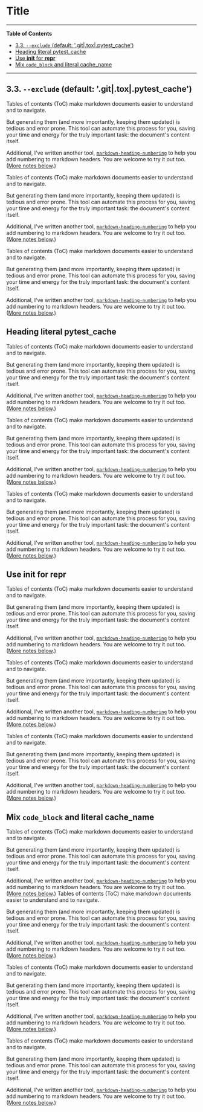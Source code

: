 # Title

<!--TOC-->

______________________________________________________________________

**Table of Contents**

- [3.3. `--exclude` (default: '.git|.tox|.pytest\_cache')](#33---exclude-default-gittoxpytest_cache)
- [Heading literal pytest\_cache](#heading-literal-pytest_cache)
- [Use __init__ for __repr__](#use-init-for-repr)
- [Mix `code_block` and literal cache\_name](#mix-code_block-and-literal-cache_name)

______________________________________________________________________

<!--TOC-->


## 3.3. `--exclude` (default: '.git|.tox|.pytest_cache')

Tables of contents (ToC) make markdown documents easier to understand and to
navigate.

But generating them (and more importantly, keeping them updated) is tedious and
error prone. This tool can automate this process for you, saving your time and
energy for the truly important task: the document's content itself.

Additional, I've written another tool,
[`markdown-heading-numbering`](https://github.com/jsh9/markdown-heading-numbering/)
to help you add numbering to markdown headers. You are welcome to try it out
too. ([More notes below](#41-with-markdown-heading-numbering).)

Tables of contents (ToC) make markdown documents easier to understand and to
navigate.

But generating them (and more importantly, keeping them updated) is tedious and
error prone. This tool can automate this process for you, saving your time and
energy for the truly important task: the document's content itself.

Additional, I've written another tool,
[`markdown-heading-numbering`](https://github.com/jsh9/markdown-heading-numbering/)
to help you add numbering to markdown headers. You are welcome to try it out
too. ([More notes below](#41-with-markdown-heading-numbering).)

Tables of contents (ToC) make markdown documents easier to understand and to
navigate.

But generating them (and more importantly, keeping them updated) is tedious and
error prone. This tool can automate this process for you, saving your time and
energy for the truly important task: the document's content itself.

Additional, I've written another tool,
[`markdown-heading-numbering`](https://github.com/jsh9/markdown-heading-numbering/)
to help you add numbering to markdown headers. You are welcome to try it out
too. ([More notes below](#41-with-markdown-heading-numbering).)

## Heading literal pytest_cache

Tables of contents (ToC) make markdown documents easier to understand and to
navigate.

But generating them (and more importantly, keeping them updated) is tedious and
error prone. This tool can automate this process for you, saving your time and
energy for the truly important task: the document's content itself.

Additional, I've written another tool,
[`markdown-heading-numbering`](https://github.com/jsh9/markdown-heading-numbering/)
to help you add numbering to markdown headers. You are welcome to try it out
too. ([More notes below](#41-with-markdown-heading-numbering).)

Tables of contents (ToC) make markdown documents easier to understand and to
navigate.

But generating them (and more importantly, keeping them updated) is tedious and
error prone. This tool can automate this process for you, saving your time and
energy for the truly important task: the document's content itself.

Additional, I've written another tool,
[`markdown-heading-numbering`](https://github.com/jsh9/markdown-heading-numbering/)
to help you add numbering to markdown headers. You are welcome to try it out
too. ([More notes below](#41-with-markdown-heading-numbering).)

Tables of contents (ToC) make markdown documents easier to understand and to
navigate.

But generating them (and more importantly, keeping them updated) is tedious and
error prone. This tool can automate this process for you, saving your time and
energy for the truly important task: the document's content itself.

Additional, I've written another tool,
[`markdown-heading-numbering`](https://github.com/jsh9/markdown-heading-numbering/)
to help you add numbering to markdown headers. You are welcome to try it out
too. ([More notes below](#41-with-markdown-heading-numbering).)

## Use __init__ for __repr__

Tables of contents (ToC) make markdown documents easier to understand and to
navigate.

But generating them (and more importantly, keeping them updated) is tedious and
error prone. This tool can automate this process for you, saving your time and
energy for the truly important task: the document's content itself.

Additional, I've written another tool,
[`markdown-heading-numbering`](https://github.com/jsh9/markdown-heading-numbering/)
to help you add numbering to markdown headers. You are welcome to try it out
too. ([More notes below](#41-with-markdown-heading-numbering).)

Tables of contents (ToC) make markdown documents easier to understand and to
navigate.

But generating them (and more importantly, keeping them updated) is tedious and
error prone. This tool can automate this process for you, saving your time and
energy for the truly important task: the document's content itself.

Additional, I've written another tool,
[`markdown-heading-numbering`](https://github.com/jsh9/markdown-heading-numbering/)
to help you add numbering to markdown headers. You are welcome to try it out
too. ([More notes below](#41-with-markdown-heading-numbering).)

Tables of contents (ToC) make markdown documents easier to understand and to
navigate.

But generating them (and more importantly, keeping them updated) is tedious and
error prone. This tool can automate this process for you, saving your time and
energy for the truly important task: the document's content itself.

Additional, I've written another tool,
[`markdown-heading-numbering`](https://github.com/jsh9/markdown-heading-numbering/)
to help you add numbering to markdown headers. You are welcome to try it out
too. ([More notes below](#41-with-markdown-heading-numbering).)

## Mix `code_block` and literal cache_name

Tables of contents (ToC) make markdown documents easier to understand and to
navigate.

But generating them (and more importantly, keeping them updated) is tedious and
error prone. This tool can automate this process for you, saving your time and
energy for the truly important task: the document's content itself.

Additional, I've written another tool,
[`markdown-heading-numbering`](https://github.com/jsh9/markdown-heading-numbering/)
to help you add numbering to markdown headers. You are welcome to try it out
too. ([More notes below](#41-with-markdown-heading-numbering).)
Tables of contents (ToC) make markdown documents easier to understand and to
navigate.

But generating them (and more importantly, keeping them updated) is tedious and
error prone. This tool can automate this process for you, saving your time and
energy for the truly important task: the document's content itself.

Additional, I've written another tool,
[`markdown-heading-numbering`](https://github.com/jsh9/markdown-heading-numbering/)
to help you add numbering to markdown headers. You are welcome to try it out
too. ([More notes below](#41-with-markdown-heading-numbering).)

Tables of contents (ToC) make markdown documents easier to understand and to
navigate.

But generating them (and more importantly, keeping them updated) is tedious and
error prone. This tool can automate this process for you, saving your time and
energy for the truly important task: the document's content itself.

Additional, I've written another tool,
[`markdown-heading-numbering`](https://github.com/jsh9/markdown-heading-numbering/)
to help you add numbering to markdown headers. You are welcome to try it out
too. ([More notes below](#41-with-markdown-heading-numbering).)

Tables of contents (ToC) make markdown documents easier to understand and to
navigate.

But generating them (and more importantly, keeping them updated) is tedious and
error prone. This tool can automate this process for you, saving your time and
energy for the truly important task: the document's content itself.

Additional, I've written another tool,
[`markdown-heading-numbering`](https://github.com/jsh9/markdown-heading-numbering/)
to help you add numbering to markdown headers. You are welcome to try it out
too. ([More notes below](#41-with-markdown-heading-numbering).)
